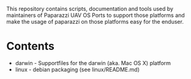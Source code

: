 This repository contains scripts, documentation and tools used by maintainers of Paparazzi UAV OS Ports to support those platforms and make the usage of paparazzi on those platforms easy for the enduser.

Contents
========
* darwin - Supportfiles for the darwin (aka. Mac OS X) platform
* linux - debian packaging (see linux/README.md)
